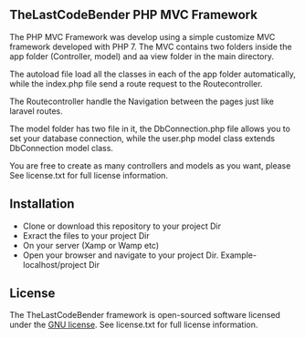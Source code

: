
##	TheLastCodeBender PHP MVC Framework

The PHP MVC Framework was develop using a simple customize MVC framework developed with PHP 7.
The MVC contains two folders inside the app folder (Controller, model) and aa view folder in the main directory.

The autoload file load all the classes in each of the app folder automatically, while the index.php file send a route request to the Routecontroller. 

The Routecontroller handle the Navigation between the pages just like laravel routes.  

The model folder has two file in it, the DbConnection.php file allows you to set your database connection, while the user.php model class extends DbConnection model class.

You are free to create as many controllers and models as you want, please See license.txt for full license information.

## Installation

- Clone or download this repository to your project Dir
- Exract the files to your project Dir
- On your server (Xamp or Wamp etc)
- Open your browser and navigate to your project Dir. Example- localhost/project Dir

## License

The TheLastCodeBender framework is open-sourced software licensed under the [GNU license](https://en.wikipedia.org/wiki/GNU_General_Public_License). See license.txt for full license information.